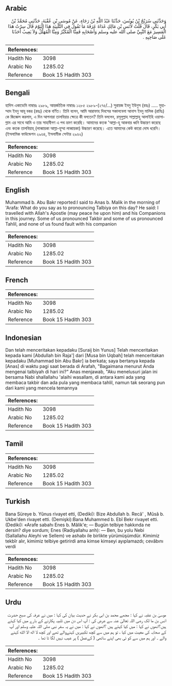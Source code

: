 ## Arabic


<div dir="rtl" lang="ar" style={{fontSize:'larger',backgroundColor:'#f8f9fa',padding:20}}>
وَحَدَّثَنِي سُرَيْجُ بْنُ يُونُسَ، حَدَّثَنَا عَبْدُ اللَّهِ بْنُ رَجَاءٍ، عَنْ مُوسَى بْنِ عُقْبَةَ، حَدَّثَنِي مُحَمَّدُ بْنُ أَبِي بَكْرٍ، قَالَ قُلْتُ لأَنَسِ بْنِ مَالِكٍ غَدَاةَ عَرَفَةَ مَا تَقُولُ فِي التَّلْبِيَةِ هَذَا الْيَوْمَ قَالَ سِرْتُ هَذَا الْمَسِيرَ مَعَ النَّبِيِّ صلى الله عليه وسلم وَأَصْحَابِهِ فَمِنَّا الْمُكَبِّرُ وَمِنَّا الْمُهَلِّلُ وَلاَ يَعِيبُ أَحَدُنَا عَلَى صَاحِبِهِ ‏.‏
</div>
<div style={{backgroundColor:'#f8f9fa',padding:20, marginBottom: 10}}><table> <thead> <tr> <th>References:</th> <th></th> </tr> </thead> <tbody><tr><td>Hadith No</td><td>3098</td></tr><tr><td>Arabic No</td><td>1285.02</td></tr><tr><td>Reference</td><td>Book 15 Hadith 303</td></tr></tbody></table></div>

## Bengali


<div dir="ltr" lang="bn" style={{fontSize:'larger',backgroundColor:'#f8f9fa',padding:20}}>
হাদিস একাডেমি নাম্বারঃ ২৯৮৯, আন্তর্জাতিক নাম্বারঃ ১২৮৫ ২৯৮৯-(২৭৫/...) সুরায়জ ইবনু ইউনুস (রহঃ) ..... মুহাম্মাদ ইবনু আবূ বকর (রহঃ) থেকে বর্ণিত। তিনি বলেন, আমি আরাফাহ দিবসের সকালবেলা আনাস ইবনু মালিক (রাযিঃ) কে জিজ্ঞেস করলাম, এ দিন আপনারা তালবিয়ার ক্ষেত্রে কী বলতেন? তিনি বললেন, রসূলুল্লাহ সাল্লাল্লাহু আলাইহি ওয়াসাল্লাম এর সাথে আমি ও তার সাহাবীগণ এ পথ ভ্রমণ করেছি। আমাদের কতক 'আল্লা-হু আকবার ধ্বনি উচ্চারণ করেছে এবং কতক তালবিয়াহ্ (লাব্বায়কা আল্লা-হুম্মা লাব্বায়কা) উচ্চারণ করেছে। এতে আমাদের কেউ কারো দোষ ধরেনি। (ইসলামিক ফাউন্ডেশন ২৯৬৪, ইসলামীক সেন্টার ২৯৬২)
</div>
<div style={{backgroundColor:'#f8f9fa',padding:20, marginBottom: 10}}><table> <thead> <tr> <th>References:</th> <th></th> </tr> </thead> <tbody><tr><td>Hadith No</td><td>3098</td></tr><tr><td>Arabic No</td><td>1285.02</td></tr><tr><td>Reference</td><td>Book 15 Hadith 303</td></tr></tbody></table></div>

## English


<div dir="ltr" lang="en" style={{fontSize:'larger',backgroundColor:'#f8f9fa',padding:20}}>
Muhammad b. Abu Bakr reported:I said to Anas b. Malik in the morning of 'Arafa: What do you say as to pronouncing Talbiya on this day? He said: I travelled with Allah's Apostle (may peace he upon him) and his Companions in this journey. Some of us pronounced Takbir and some of us pronounced Tahlil, and none of us found fault with his companion
</div>
<div style={{backgroundColor:'#f8f9fa',padding:20, marginBottom: 10}}><table> <thead> <tr> <th>References:</th> <th></th> </tr> </thead> <tbody><tr><td>Hadith No</td><td>3098</td></tr><tr><td>Arabic No</td><td>1285.02</td></tr><tr><td>Reference</td><td>Book 15 Hadith 303</td></tr></tbody></table></div>

## French


<div dir="ltr" lang="fr" style={{fontSize:'larger',backgroundColor:'#f8f9fa',padding:20}}>

</div>
<div style={{backgroundColor:'#f8f9fa',padding:20, marginBottom: 10}}><table> <thead> <tr> <th>References:</th> <th></th> </tr> </thead> <tbody><tr><td>Hadith No</td><td>3098</td></tr><tr><td>Arabic No</td><td>1285.02</td></tr><tr><td>Reference</td><td>Book 15 Hadith 303</td></tr></tbody></table></div>

## Indonesian


<div dir="ltr" lang="id" style={{fontSize:'larger',backgroundColor:'#f8f9fa',padding:20}}>
Dan telah menceritakan kepadaku [Suraij bin Yunus] Telah menceritakan kepada kami [Abdullah bin Raja'] dari [Musa bin Uqbah] telah menceritakan kepadaku [Muhammad bin Abu Bakr] ia berkata; saya bertanya kepada [Anas] di waktu pagi saat berada di Arafah, "Bagaimana menurut Anda mengenai talbiyah di hari ini?" Anas menjawab, "Aku menelusuri jalan ini bersama Nabi shallallahu 'alaihi wasallam, di antara kami ada yang membaca takbir dan ada pula yang membaca tahlil, namun tak seorang pun dari kami yang mencela temannya
</div>
<div style={{backgroundColor:'#f8f9fa',padding:20, marginBottom: 10}}><table> <thead> <tr> <th>References:</th> <th></th> </tr> </thead> <tbody><tr><td>Hadith No</td><td>3098</td></tr><tr><td>Arabic No</td><td>1285.02</td></tr><tr><td>Reference</td><td>Book 15 Hadith 303</td></tr></tbody></table></div>

## Tamil


<div dir="ltr" lang="ta" style={{fontSize:'larger',backgroundColor:'#f8f9fa',padding:20}}>

</div>
<div style={{backgroundColor:'#f8f9fa',padding:20, marginBottom: 10}}><table> <thead> <tr> <th>References:</th> <th></th> </tr> </thead> <tbody><tr><td>Hadith No</td><td>3098</td></tr><tr><td>Arabic No</td><td>1285.02</td></tr><tr><td>Reference</td><td>Book 15 Hadith 303</td></tr></tbody></table></div>

## Turkish


<div dir="ltr" lang="tr" style={{fontSize:'larger',backgroundColor:'#f8f9fa',padding:20}}>
Bana Süreye b. Yûnus rivayet etti, (Dediki): Bize Abdullah b. Recâ' , Mûsâ b. Ukbe'den rivayet etti. (Demişki):Bana Muhammed b. Ebî Bekr rivayet etti. (Dediki): «Arafe sabahı Enes b. Mâlik'e; — Bugün telbiye hakkında ne dersin? diye sordum; Enes (Radiyallahu anh): — Ben, bu yolu Nebi (Sallallahu Aleyhi ve Sellem) ve ashabı ile birlikte yürümüşümdür. Kimimiz tekbîr alır, kimimiz telbiye getirirdi ama kimse kimseyi ayıplamazdı; cevâbını verdi
</div>
<div style={{backgroundColor:'#f8f9fa',padding:20, marginBottom: 10}}><table> <thead> <tr> <th>References:</th> <th></th> </tr> </thead> <tbody><tr><td>Hadith No</td><td>3098</td></tr><tr><td>Arabic No</td><td>1285.02</td></tr><tr><td>Reference</td><td>Book 15 Hadith 303</td></tr></tbody></table></div>

## Urdu


<div dir="rtl" lang="ur" style={{fontSize:'larger',backgroundColor:'#f8f9fa',padding:20}}>
موسیٰ بن عقبہ نے کہا : مجھے محمد بن ابی بکر نے حدیث بیان کی کہا : میں نے عرفہ کی صبح حضرت انس بن ما لک رضی اللہ تعالیٰ عنہ سے عرض کی : آپ اس دن میں تلبیہ پکارنے کے بارے میں کیا کہتے ہیں؟انھوں نے کہا : میں کیا کہتے ہیں ؟انھوں نے کہا : میں نے یہ سفر نبی صلی اللہ علیہ وسلم اور آپ کے صحابہ کی معیت میں کیا ، تو ہم میں سے کچھ تکبیریں کہنےوالے تھے اور کچھ لا اله الا الله کہنے والے ۔ اور ہم میں سے کو ئی بھی اپنے ساتھی ( کےعمل ) پر عیب نہیں لگا تا تھا ۔
</div>
<div style={{backgroundColor:'#f8f9fa',padding:20, marginBottom: 10}}><table> <thead> <tr> <th>References:</th> <th></th> </tr> </thead> <tbody><tr><td>Hadith No</td><td>3098</td></tr><tr><td>Arabic No</td><td>1285.02</td></tr><tr><td>Reference</td><td>Book 15 Hadith 303</td></tr></tbody></table></div>